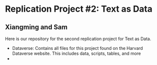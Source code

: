 # Replication Project #2: Text as Data
## Xiangming and Sam

Here is our repository for the second replication project for Text as Data. 
- Dataverse: Contains all files for this project found on the Harvard Dataverse website. This includes data, scripts, tables, and more
- 
